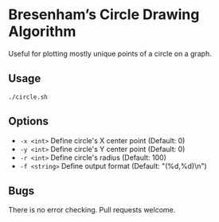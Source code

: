 # Bresenham’s Circle Drawing Algorithm

Useful for plotting mostly unique points of a circle on a graph.

## Usage

`./circle.sh`

## Options

- `-x <int>` Define circle's X center point (Default: 0)
- `-y <int>` Define circle's Y center point (Default: 0)
- `-r <int>` Define circle's radius (Default: 100)
- `-f <string>` Define output format (Default: "(%d,%d)\n")

## Bugs

There is no error checking. Pull requests welcome.

